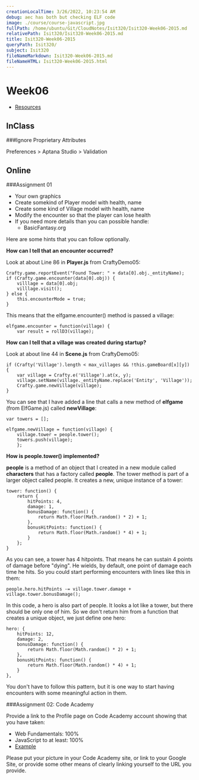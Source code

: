 ```yaml
---
creationLocalTime: 3/26/2022, 10:23:54 AM
debug: aec has both but checking ELF code
image: ./course/course-javascript.jpg
fullPath: /home/ubuntu/Git/CloudNotes/Isit320/Isit320-Week06-2015.md
relativePath: Isit320/Isit320-Week06-2015.md
title: Isit320-Week06-2015
queryPath: Isit320/
subject: Isit320
fileNameMarkdown: Isit320-Week06-2015.md
fileNameHTML: Isit320-Week06-2015.html
---
```



<!-- toc -->
<!-- tocstop -->

Week06
======

* [Resources](Isit320-Resources.html)

InClass
-------



###Ignore Proprietary Attributes

 Preferences > Aptana Studio > Validation 
 
Online
------

###Assignment 01

- Your own graphics
- Create somekind of Player model with health, name
- Create some kind of Village model with health, name
- Modify the encounter so that the player can lose health
- If you need more details than you can possible handle:
	- BasicFantasy.org

Here are some hints that you can follow optionally.

**How can I tell that an encounter occurred?**

Look at about Line 86 in **Player.js** from CraftyDemo05:

```
Crafty.game.reportEvent("Found Tower: " + data[0].obj._entityName);
if (Crafty.game.encounter(data[0].obj)) {
	villlage = data[0].obj;
	villlage.visit();
} else {
	this.encounterMode = true;
}
```

This means that the elfgame.encounter() method is passed a village:

```
elfgame.encounter = function(village) {
	var result = rollD3(village);
```

**How can I tell that a village was created during startup?**

Look at about line 44 in **Scene.js** from CraftyDemo05:

```
if (Crafty('Village').length < max_villages && !this.gameBoard[x][y]) {
	var village = Crafty.e('Village').at(x, y);
	village.setName(village._entityName.replace('Entity', 'Village'));
	Crafty.game.newVillage(village);
}
```

You can see that I have added a line that calls a new method of 
**elfgame** (from ElfGame.js) called **newVillage**:

```
var towers = [];

elfgame.newVillage = function(village) {
	village.tower = people.tower();
	towers.push(village);
	};
```

**How is people.tower() implemented?**

**people** is a method of an object that I created in a new 
module called **characters** that has a factory called **people**.
The tower method is part of a larger object called people. It creates 
a new, unique instance of a tower:

```
tower: function() {
	return {
		hitPoints: 4,
		damage: 1,
		bonusDamage: function() {
			return Math.floor(Math.random() * 2) + 1;
		},
		bonusHitPoints: function() {
			return Math.floor(Math.random() * 4) + 1;
		}
	};    
}
```

As you can see, a tower has 4 hitpoints. That means he can sustain
4 points of damage before "dying". He wields, by default, one point
of damage each time he hits. So you could start performing encounters
with lines like this in them:

```
people.hero.hitPoints -= village.tower.damage + village.tower.bonusDamage();
```

In this code, a hero is also part of people. It looks a lot like a 
tower, but there should be only one of him. So we don't return him
from a function that creates a unique object, we just define one
hero:

```
hero: {
	hitPoints: 12,
	damage: 2,
	bonusDamage: function() {
		return Math.floor(Math.random() * 2) + 1;
	},
	bonusHitPoints: function() {
		return Math.floor(Math.random() * 4) + 1;
	}
},
```

You don't have to follow this pattern, but it is one way to start 
having encounters with some meaningful action in them.

###Assignment 02: Code Academy

Provide a link to the Profile page on Code Academy account showing 
that you have taken:

- Web Fundamentals: 100%
- JavaScript to at least: 100%
- [Example](http://www.codecademy.com/netslayer43536)

Please put your picture in your Code Academy site, or link to your 
Google Site, or provide some other means of clearly linking yourself 
to the URL you provide.

